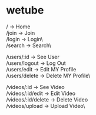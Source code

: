 # wetube

/ -> Home\
/join -> Join\
/login -> Login\  
/search -> Search\

/users/:id -> See User\
/users/logout -> Log Out\
/users/edit -> Edit MY Profile\
/users/delete -> Delete MY Profile\

/videos/:id -> See Video\
/videos/:id/edit -> Edit Video\
/videos/:id/delete -> Delete Video\
/videos/upload -> Upload Video\
